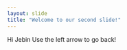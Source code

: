 ```yaml
---
layout: slide
title: "Welcome to our second slide!"
---
```

Hi Jebin
Use the left arrow to go back!
